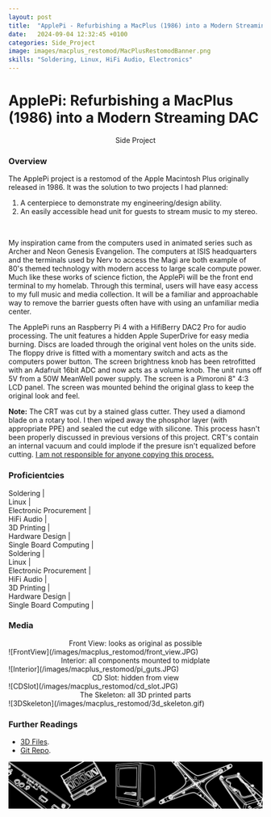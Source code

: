 ```yaml
---
layout: post
title:  "ApplePi - Refurbishing a MacPlus (1986) into a Modern Streaming DAC"
date:   2024-09-04 12:32:45 +0100
categories: Side_Project
image: images/macplus_restomod/MacPlusRestomodBanner.png
skills: "Soldering, Linux, HiFi Audio, Electronics"
---
```


# ApplePi: Refurbishing a MacPlus (1986) into a Modern Streaming DAC
<!-- Type of Project -->
<div align="center"> Side Project </div>

### Overview
The ApplePi project is a restomod of the Apple Macintosh Plus originally released in 1986. It was the solution to two projects I had planned: 
<br>
1. A centerpiece to demonstrate my engineering/design ability.
2. An easily accessible head unit for guests to stream music to my stereo.

<br>

My inspiration came from the computers used in animated series such as Archer and Neon Genesis Evangelion. The computers at ISIS headquarters and the terminals used by Nerv to access the Magi are both example of 80's themed technology with modern access to large scale compute power. Much like these works of science fiction, the ApplePi will be the front end terminal to my homelab. Through this terminal, users will have easy access to my full music and media collection. It will be a familiar and approachable way to remove the barrier guests often have with using an unfamiliar media center.

The ApplePi runs an Raspberry Pi 4 with a HifiBerry DAC2 Pro for audio processing. The unit features a hidden Apple SuperDrive for easy media burning. Discs are loaded through the original vent holes on the units side. The floppy drive is fitted with a momentary switch and acts as the computers power button. The screen brightness knob has been retrofitted with an Adafruit 16bit ADC and now acts as a volume knob. The unit runs off 5V from a 50W MeanWell power supply. The screen is a Pimoroni 8" 4:3 LCD panel. The screen was mounted behind the original glass to keep the original look and feel. 


**Note:** The CRT was cut by a stained glass cutter. They used a diamond blade on a rotary tool. I then wiped away the phosphor layer (with appropriate PPE) and sealed the cut edge with silicone. This process hasn't been properly discussed in previous versions of this project. CRT's contain an internal vacuum and could implode if the presure isn't equalized before cutting. <ins>I am not responsible for anyone copying this process.</ins>

### Proficientcies

<div class="marquee">
    <div class="marquee-content scroll">
        <div>  Soldering | </div>
        <div>Linux | </div>
        <div>Electronic Procurement | </div>
        <div>HiFi Audio | </div>
        <div>3D Printing | </div>
        <div>Hardware Design | </div>
        <div>Single Board Computing | </div>
    </div>
    <div class="marquee-content scroll">
        <div>  Soldering | </div>
        <div>Linux | </div>
        <div>Electronic Procurement | </div>
        <div>HiFi Audio | </div>
        <div>3D Printing | </div>
        <div>Hardware Design | </div>
        <div>Single Board Computing | </div>
    </div>
</div>

### Media

<div align="center">Front View: looks as original as possible</div>
![FrontView](/images/macplus_restomod/front_view.JPG)

<div align="center">Interior: all components mounted to midplate</div>
![Interior](/images/macplus_restomod/pi_guts.JPG)

<div align="center">CD Slot: hidden from view</div>
![CDSlot](/images/macplus_restomod/cd_slot.JPG)

<div align="center">The Skeleton: all 3D printed parts</div>
![3DSkeleton](/images/macplus_restomod/3d_skeleton.gif)

### Further Readings
* [3D Files](https://www.thingiverse.com/thing:6763100).
* [Git Repo](https://www.youtube.com/watch?v=dQw4w9WgXcQ&ab_channel=RickAstley).

![MacPlusBanner](/images/macplus_restomod/MacPlusRestomodBanner.png)